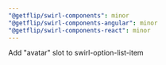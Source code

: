 ```yaml
---
"@getflip/swirl-components": minor
"@getflip/swirl-components-angular": minor
"@getflip/swirl-components-react": minor
---
```


Add "avatar" slot to swirl-option-list-item
